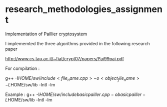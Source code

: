 # research_methodologies_assignment

Implementation of Paillier cryptosystem

I implememted the three algorithms provided in the following research paper

http://www.cs.tau.ac.il/~fiat/crypt07/papers/Pai99pai.pdf


For compilation :

g++ -I$HOME/sw/include <file_name.cpp> -o <object_file_name> -L$HOME/sw/lib -lntl -lm

Example : g++ -I$HOME/sw/include basicpailler.cpp -o basicpailler -L$HOME/sw/lib -lntl -lm
